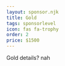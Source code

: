 ```yaml
---
layout: sponsor.njk
title: Gold
tags: sponsorlevel
icon: fas fa-trophy
order: 2
price: $1500
---
```


Gold details? nah